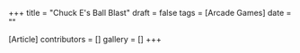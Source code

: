 +++
title = "Chuck E's Ball Blast"
draft = false
tags = [Arcade Games]
date = ""

[Article]
contributors = []
gallery = []
+++